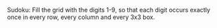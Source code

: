 Sudoku: Fill the grid with the digits 1-9, so that each digit occurs exactly once in every row, every column and every 3x3 box.